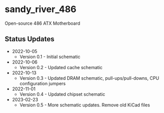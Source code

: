 # sandy_river_486
Open-source 486 ATX Motherboard

## Status Updates
* 2022-10-05
  * Version 0.1 - Initial schematic
* 2022-10-06
  * Version 0.2 - Updated cache schematic
* 2022-10-13
  * Version 0.3 - Updated DRAM schematic, pull-ups/pull-downs, CPU configuration jumpers
* 2022-11-01
  * Version 0.4 - Updated chipset schematic
* 2023-02-23
  * Version 0.5 - More schematic updates. Remove old KiCad files
